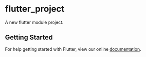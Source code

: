 # flutter_project

A new flutter module project.

## Getting Started

For help getting started with Flutter, view our online
[documentation](https://flutter.io/).
